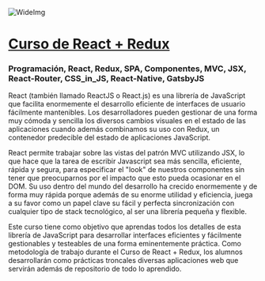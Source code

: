 
![WideImg](http://fictizia.com/img/github/Fictizia-plan-estudios-github.jpg)

# [Curso de React + Redux](https://fictizia.com/formacion/curso-react-js-redux)
### Programación, React, Redux, SPA, Componentes, MVC, JSX, React-Router, CSS_in_JS, React-Native, GatsbyJS

React (también llamado ReactJS o React.js) es una librería de JavaScript que facilita enormemente el desarrollo eficiente de interfaces de usuario fácilmente mantenibles. Los desarrolladores pueden gestionar de una forma muy cómoda y sencilla los diversos cambios visuales en el estado de las aplicaciones cuando además combinamos su uso con Redux, un contenedor predecible del estado de aplicaciones JavaScript.

React permite trabajar sobre las vistas del patrón MVC utilizando JSX, lo que hace que la tarea de escribir Javascript sea más sencilla, eficiente, rápida y segura, para especificar el "look" de nuestros componentes sin tener que preocuparnos por el impacto que esto pueda ocasionar en el DOM. Su uso dentro del mundo del desarrollo ha crecido enormemente y de forma muy rápida porque además de su enorme utilidad y eficiencia, juega a su favor como un papel clave su fácil y perfecta sincronización con cualquier tipo de stack tecnológico, al ser una librería pequeña y flexible.

Este curso tiene como objetivo que aprendas todos los detalles de esta librería de JavaScript para desarrollar interfaces eficientes y fácilmente gestionables y testeables de una forma eminentemente práctica. Como metodología de trabajo durante el Curso de React + Redux, los alumnos desarrollarán como prácticas troncales diversas aplicaciones web que servirán además de repositorio de todo lo aprendido.
